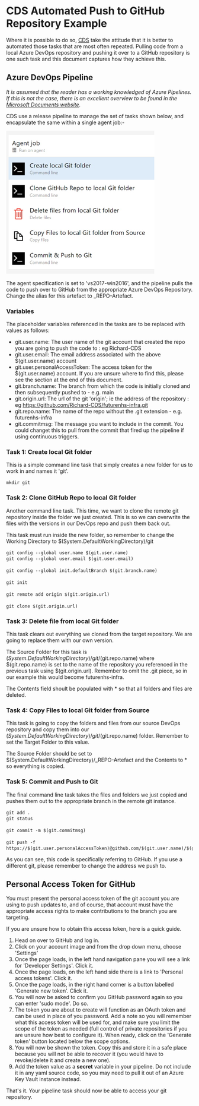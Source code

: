 # CDS Automated Push to GitHub Repository Example

Where it is possible to do so, [CDS](https://www.cds.co.uk) take the attitude that it is better to automated those tasks that are most often repeated.  Pulling code from a local Azure DevOps repository and pushing it over to a GitHub repository is one such task and this document captures how they achieve this.

## Azure DevOps Pipeline

*It is assumed that the reader has a working knowledged of Azure Pipelines.  If this is not the case, there is an excellent overview to be found in the [Microsoft Documents website](https://docs.microsoft.com/en-us/azure/devops/pipelines/get-started/what-is-azure-pipelines).*

CDS use a release pipeline to manage the set of tasks shown below, and encapsulate the same within a single agent job:-

![Tasks in the Azure Pipeline](cds-github-push-example-tasks.jpg)

The agent specification is set to 'vs2017-win2016', and the pipeline pulls the code to push over to GitHub from the appropriate Azure DevOps Repository.  Change the alias for this artefact to _REPO-Artefact.

### Variables

The placeholder variables referenced in the tasks are to be replaced with values as follows:

- git.user.name: The user name of the git account that created the repo you are going to push the code to : eg Richard-CDS
- git.user.email: The email address associated with the above $(git.user.name) account
- git.user.personalAccessToken: The access token for the $(git.user.name) account.  If you are unsure where to find this, please see the section at the end of this document.
- git.branch.name: The branch from which the code is initially cloned and then subsequently pushed to - e.g. main
- git.origin.url: The url of the git 'origin'; ie the address of the repository : eg https://github.com/Richard-CDS/futurenhs-infra.git
- git.repo.name: The name of the repo without the .git extension - e.g. futurenhs-infra
- git.commitmsg: The message you want to include in the commit.  You could changet this to pull from the commit that fired up the pipeline if using continuous triggers.

### Task 1: Create local Git folder

This is a simple command line task that simply creates a new folder for us to work in and names it 'git'.

```
mkdir git
```


### Task 2: Clone GitHub Repo to local Git folder

Another command line task.  This time, we want to clone the remote git repository inside the folder we just created.  This is so we can overwrite the files with the versions in our DevOps repo and push them back out.

This task must run inside the new folder, so remember to change the Working Directory to $(System.DefaultWorkingDirectory)/git


```
git config --global user.name $(git.user.name)
git config --global user.email $(git.user.email)

git config --global init.defaultBranch $(git.branch.name)
   
git init

git remote add origin $(git.origin.url)

git clone $(git.origin.url)
```


### Task 3: Delete file from local Git folder

This task clears out everything we cloned from the target repository.  We are going to replace them with our own version.

The Source Folder for this task is $(System.DefaultWorkingDirectory)/git/$(git.repo.name) where $(git.repo.name) is set to the name of the repository you referenced in the previous task using $(git.origin.url).  Remember to omit the .git piece, so in our example this would become futurenhs-infra.

The Contents field shoult be populated with * so that all folders and files are deleted.


### Task 4: Copy Files to local Git folder from Source

This task is going to copy the folders and files from our source DevOps repository and copy them into our $(System.DefaultWorkingDirectory)/git/$(git.repo.name) folder.  Remember to set the Target Folder to this value.

The Source Folder should be set to $(System.DefaultWorkingDirectory)/_REPO-Artefact and the Contents to * so everything is copied.


### Task 5: Commit and Push to Git

The final command line task takes the files and folders we just copied and pushes them out to the appropriate branch in the remote git instance.

```
git add .
git status

git commit -m $(git.commitmsg)

git push -f https://$(git.user.personalAccessToken)@github.com/$(git.user.name)/$(git.repo.name).git
```

As you can see, this code is specifically referring to GitHub.  If you use a different git, please remember to change the address we push to.


## Personal Access Token for GitHub

You must present the personal access token of the git account you are using to push updates to, and of course, that account must have the appropriate access rights to make contributions to the branch you are targeting.

If you are unsure how to obtain this access token, here is a quick guide.

1. Head on over to GitHub and log in.
2. Click on your account image and from the drop down menu, choose 'Settings'
3. Once the page loads, in the left hand navigation pane you will see a link for 'Developer Settings'.  Click it.
4. Once the page loads, on the left hand side there is a link to 'Personal access tokens'.  Click it.
5. Once the page loads, in the right hand corner is a button labelled 'Generate new token'.  Click it.
6. You will now be asked to confirm you GitHub password again so you can enter 'sudo mode'.  Do so.
7. The token you are about to create will function as an OAuth token and can be used in place of you password.  Add a note so you will remember what this access token will be used for, and make sure you limit the scope of the token as needed (full control of private repositories if you are unsure how best to configure it).  When ready, click on the 'Generate token' button located below the scope options.
8. You will now be shown the token.  Copy this and store it in a safe place because you will not be able to recover it (you would have to revoke/delete it and create a new one).
9. Add the token value as a **secret** variable in your pipeline.  Do not include it in any yaml source code, so you may need to pull it out of an Azure Key Vault instance instead.

That's it.  Your pipeline task should now be able to access your git repository.
